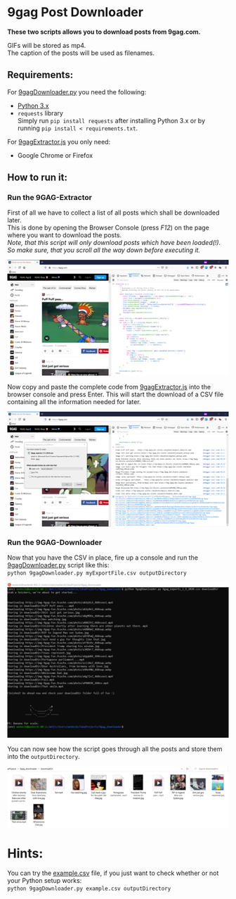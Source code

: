 9gag Post Downloader
=======================

**These two scripts allows you to download posts from 9gag.com.**

GIFs will be stored as mp4.\
The caption of the posts will be used as filenames.

Requirements:
-------------

For [9gagDownloader.py](9gagDownloader.py) you need the following:
* [Python 3.x](https://www.python.org/downloads/)
* `requests` library\
Simply run `pip install requests` after installing Python 3.x or by running `pip install < requirements.txt`.

For [9gagExtractor.js](9gagExtractor.js) you only need:
* Google Chrome or Firefox


How to run it:
--------------

### Run the 9GAG-Extractor
First of all we have to collect a list of all posts which shall be downloaded later.\
This is done by opening the Browser Console (press *F12*) on the page where you want to download the posts.\
*Note, that this script will only download posts which have been loaded(!). So make sure, that you scroll all the way down before executing it.*

![Extractor1](images/extractor1.png)

Now copy and paste the complete code from [9gagExtractor.js](9gagExtractor.js) into the browser console and press Enter.
This will start the download of a CSV file containing all the information needed for later.

![Extractor2](images/extractor2.png)
   
   
### Run the 9GAG-Downloader
Now that you have the CSV in place, fire up a console and run the [9gagDownloader.py](9gagDownloader.py) script like this:\
`python 9gagDownloader.py myExportFile.csv outputDirectory`

![Downloader1](images/downloader1.png)

You can now see how the script goes through all the posts and store them into the `outputDirectory`.

![Downloader2](images/downloader2.png)



Hints:
======

You can try the [example.csv](example.csv) file, if you just want to check whether or not your Python setup works:\
`python 9gagDownloader.py example.csv outputDirectory`